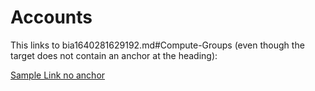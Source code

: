 # Accounts

This links to bia1640281629192.md#Compute-Groups (even though the target does not contain an anchor at the heading):

[Sample Link no anchor](bia1640281629192.md#Compute-Groups)